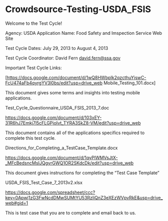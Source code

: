 Crowdsource-Testing-USDA_FSIS
=============================

Welcome to the Test Cycle! 

Agency: USDA Application Name: Food Safety and Imspection Service Web Site

Test Cycle Dates: July 29, 2013 to August 4, 2013

Test Cycle Coordinator: David Fern david.fern@ssa.gov

Important Test Cycle Links:



[https://docs.google.com/document/d/1wQ8HWbpIk2qzcthuYjswC-FcU474aFb4qyrgYV3l0bs/edit?usp=drive_web Mobile_Testing_101.docx]

This document gives some terms and insights into testing mobile applications.

Test_Cycle_Questionnaire_USDA_FSIS_2013_7.doc

https://docs.google.com/document/d/103xEY-31R6hJ7Emkj7l5cFLGPjoIvt_TYRA3SkZ8-VM/edit?usp=drive_web

This document contains all of the applications specifics required to complete this test cycle.

Directions_for_Completing_a_TestCase_Template.docx

https://docs.google.com/document/d/1qyPlWMVsJtX-_MFcBedsncMsIJQgyrGWQ1OR2SKdcDk/edit?usp=drive_web

This document gives instructions for completing the “Test Case Template” 


USDA_FSIS_Test_Case_7_2013v2.xlsx 

https://docs.google.com/spreadsheet/ccc?key=0Apwj1zG3FwNcdDMwSUMtYU53RzliQnZ3eXEzWVpvRkE&usp=drive_web#gid=1

This is test case that you are to complete and email back to us.
